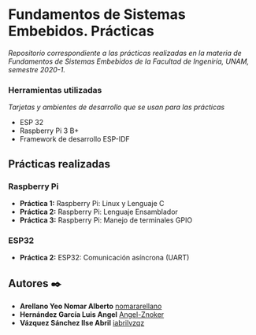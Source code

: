 # Fundamentos de Sistemas Embebidos. Prácticas

_Repositorio correspondiente a las prácticas realizadas en la materia de Fundamentos de Sistemas Embebidos de la Facultad de Ingeniría, UNAM, semestre 2020-1._

### Herramientas utilizadas

_Tarjetas y ambientes de desarrollo que se usan para las prácticas_

* ESP 32
* Raspberry Pi 3 B+
* Framework de desarrollo ESP-IDF

## Prácticas realizadas

### Raspberry Pi

* **Práctica 1:** Raspberry Pi: Linux y Lenguaje C
* **Práctica 2:** Raspberry Pi: Lenguaje Ensamblador
* **Práctica 3:** Raspberry Pi: Manejo de terminales GPIO

### ESP32
* **Práctica 2:** ESP32: Comunicación asíncrona (UART) 

## Autores ✒️

* **Arellano Yeo Nomar Alberto** [nomararellano](https://github.com/nomararellano)
* **Hernández García Luis Angel** [Angel-Znoker](https://github.com/Angel-Znoker)
* **Vázquez Sánchez Ilse Abril** [iabrilvzqz](https://github.com/iabrilvzqz)

